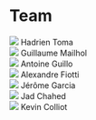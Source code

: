 # Team

<div grid="~ cols-3 gap-2" class="ml-40">
    <div>
        <img class="w-16 rounded-2xl" src="/team/hadrien.jpeg">
        <span class="text-xs">Hadrien Toma</span>
    </div>
    <div>
        <img class="w-16 rounded-2xl" src="/team/guillaume.jpeg">
        <span class="text-xs">Guillaume Mailhol</span>
    </div>
    <div>
        <img class="w-16 rounded-2xl" src="/team/antoine.png">
        <span class="text-xs">Antoine Guillo</span>
    </div>
    <div>
        <img class="w-16 rounded-2xl" src="/team/alexandre.png">
        <span class="text-xs">Alexandre Fiotti</span>
    </div>
    <div>
        <img class="w-16 rounded-2xl" src="/team/jerome.jpeg">
        <span class="text-xs">Jérôme Garcia</span>
    </div>
    <div>
        <img class="w-16 rounded-2xl" src="/team/jad.jpeg">
        <span class="text-xs">Jad Chahed</span>
    </div>
    <div>
        <img class="w-16 rounded-2xl" src="/team/kevin.jpeg">
        <span class="text-xs">Kevin Colliot</span>
    </div>
</div>
